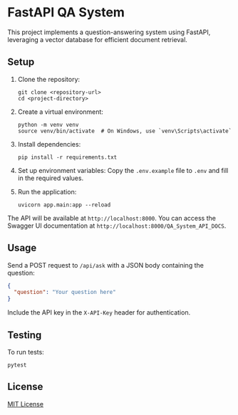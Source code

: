 # FastAPI QA System

This project implements a question-answering system using FastAPI, leveraging a vector database for efficient document retrieval.

## Setup

1. Clone the repository:
   ```
   git clone <repository-url>
   cd <project-directory>
   ```

2. Create a virtual environment:
   ```
   python -m venv venv
   source venv/bin/activate  # On Windows, use `venv\Scripts\activate`
   ```

3. Install dependencies:
   ```
   pip install -r requirements.txt
   ```

4. Set up environment variables:
   Copy the `.env.example` file to `.env` and fill in the required values.

5. Run the application:
   ```
   uvicorn app.main:app --reload
   ```

The API will be available at `http://localhost:8000`. You can access the Swagger UI documentation at `http://localhost:8000/QA_System_API_DOCS`.

## Usage

Send a POST request to `/api/ask` with a JSON body containing the question:

```json
{
  "question": "Your question here"
}
```

Include the API key in the `X-API-Key` header for authentication.

## Testing

To run tests:

```
pytest
```

## License

[MIT License](LICENSE)
